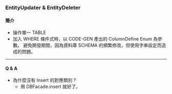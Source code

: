### EntityUpdater & EntityDeleter

#### 簡介

 * 操作單一 TABLE
 * 加入 WHERE 條件式時，以 CODE-GEN 產出的 ColumnDefine Enum 為參數。
   避免開發期間，因為資料庫 SCHEMA 的頻繁修改，但使用字串設定而造成的問題。
   
   
-----

#### Q & A      

* 為什麼沒有 Insert 的對應類別 ? 
  * 用 DBFacade.insert 就好了。